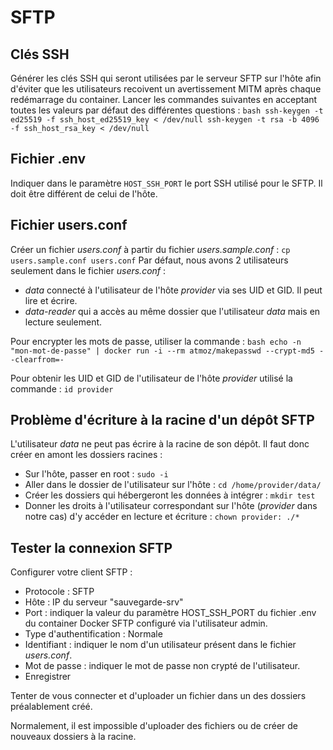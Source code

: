 # SFTP

## Clés SSH

Générer les clés SSH qui seront utilisées par le serveur SFTP sur l'hôte afin d'éviter que les
utilisateurs recoivent un avertissement MITM après chaque redémarrage du container. Lancer les
commandes suivantes en acceptant toutes les valeurs par défaut des différentes questions :
	```bash
	ssh-keygen -t ed25519 -f ssh_host_ed25519_key < /dev/null
	ssh-keygen -t rsa -b 4096 -f ssh_host_rsa_key < /dev/null
	```

## Fichier .env

Indiquer dans le paramètre `HOST_SSH_PORT` le port SSH utilisé pour le SFTP. Il doit être différent
de celui de l'hôte.

## Fichier users.conf

Créer un fichier *users.conf* à partir du fichier *users.sample.conf* : `cp users.sample.conf users.conf`
Par défaut, nous avons 2 utilisateurs seulement dans le fichier *users.conf* :
  - *data* connecté à l'utilisateur de l'hôte *provider* via ses UID et GID. Il peut lire et écrire.
  - *data-reader* qui a accès au même dossier que l'utilisateur *data* mais en lecture seulement.

Pour encrypter les mots de passe, utiliser la commande :
	```bash
	echo -n "mon-mot-de-passe" | docker run -i --rm atmoz/makepasswd --crypt-md5 --clearfrom=-
	```

Pour obtenir les UID et GID de l'utilisateur de l'hôte *provider* utilisé la commande : `id provider`

## Problème d'écriture à la racine d'un dépôt SFTP

L'utilisateur *data* ne peut pas écrire à la racine de son dépôt.
Il faut donc créer en amont les dossiers racines :
- Sur l'hôte, passer en root : `sudo -i`
- Aller dans le dossier de l'utilisateur sur l'hôte : `cd /home/provider/data/`
- Créer les dossiers qui hébergeront les données à intégrer : `mkdir test`
- Donner les droits à l'utilisateur correspondant sur l'hôte (*provider* dans notre cas) d'y accéder en lecture et écriture : `chown provider: ./*`

## Tester la connexion SFTP

Configurer votre client SFTP :
- Protocole : SFTP
- Hôte : IP du serveur "sauvegarde-srv"
- Port : indiquer la valeur du paramètre HOST_SSH_PORT du fichier .env du container Docker SFTP configuré via l'utilisateur admin.
- Type d'authentification : Normale
- Identifiant : indiquer le nom d'un utilisateur présent dans le fichier *users.conf*.
- Mot de passe : indiquer le mot de passe non crypté de l'utilisateur.
- Enregistrer

Tenter de vous connecter et d'uploader un fichier dans un des dossiers préalablement créé.

Normalement, il est impossible d'uploader des fichiers ou de créer de nouveaux dossiers à la racine.
